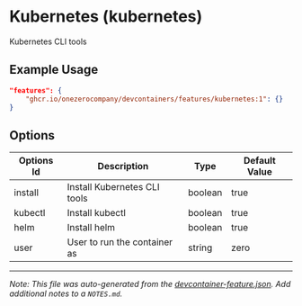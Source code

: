 
# Kubernetes (kubernetes)

Kubernetes CLI tools

## Example Usage

```json
"features": {
    "ghcr.io/onezerocompany/devcontainers/features/kubernetes:1": {}
}
```

## Options

| Options Id | Description | Type | Default Value |
|-----|-----|-----|-----|
| install | Install Kubernetes CLI tools | boolean | true |
| kubectl | Install kubectl | boolean | true |
| helm | Install helm | boolean | true |
| user | User to run the container as | string | zero |



---

_Note: This file was auto-generated from the [devcontainer-feature.json](devcontainer-feature.json).  Add additional notes to a `NOTES.md`._
